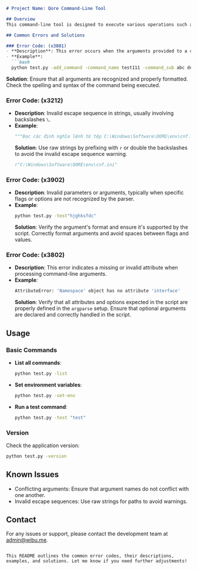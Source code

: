```markdown
# Project Name: Qore Command-Line Tool

## Overview
This command-line tool is designed to execute various operations such as listing commands, setting environment variables, running bat files, and fixing problems related to the Qore application.

## Common Errors and Solutions

### Error Code: (x3801)
- **Description**: This error occurs when the arguments provided to a command are unrecognized or invalid.
- **Example**: 
  ```bash
  python test.py -add_command -command_name test111 -command_sub abc def -description "Lệnh kiểm tra" -bat abc.bat def.bat
  ```
  **Solution**: Ensure that all arguments are recognized and properly formatted. Check the spelling and syntax of the command being executed.

### Error Code: (x3212)
- **Description**: Invalid escape sequence in strings, usually involving backslashes `\`.
- **Example**:
  ```python
  """Đọc các định nghĩa lệnh từ tệp C:\Windows\Software\QORE\env\cnf.ini"""
  ```
  **Solution**: Use raw strings by prefixing with `r` or double the backslashes to avoid the invalid escape sequence warning.
  ```python
  r"C:\Windows\Software\QORE\env\cnf.ini"
  ```

### Error Code: (x3902)
- **Description**: Invalid parameters or arguments, typically when specific flags or options are not recognized by the parser.
- **Example**:
  ```bash
  python test.py -test"hjghksfdc"
  ```
  **Solution**: Verify the argument's format and ensure it's supported by the script. Correctly format arguments and avoid spaces between flags and values.

### Error Code: (x3802)
- **Description**: This error indicates a missing or invalid attribute when processing command-line arguments.
- **Example**: 
  ```bash
  AttributeError: 'Namespace' object has no attribute 'interface'
  ```
  **Solution**: Verify that all attributes and options expected in the script are properly defined in the `argparse` setup. Ensure that optional arguments are declared and correctly handled in the script.

## Usage

### Basic Commands
- **List all commands**:
  ```bash
  python test.py -list
  ```
- **Set environment variables**:
  ```bash
  python test.py -set-env
  ```
- **Run a test command**:
  ```bash
  python test.py -test "test"
  ```

### Version
Check the application version:
```bash
python test.py -version
```

## Known Issues
- Conflicting arguments: Ensure that argument names do not conflict with one another.
- Invalid escape sequences: Use raw strings for paths to avoid warnings.

## Contact
For any issues or support, please contact the development team at admin@wibu.me.

```

This README outlines the common error codes, their descriptions, examples, and solutions. Let me know if you need further adjustments!